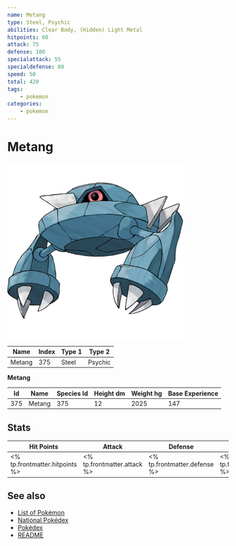```yaml
---
name: Metang
type: Steel, Psychic
abilities: Clear Body, (Hidden) Light Metal
hitpoints: 60
attack: 75
defense: 100
specialattack: 55
specialdefense: 80
speed: 50
total: 420
tags:
    - pokemon
categories:
    - pokemon
---
```


# Metang


![Metang](images/375.png)

| **Name** | **Index** | **Type 1** | **Type 2** |
|----|----|----|----|
| Metang | 375 | Steel | Psychic  |

**Metang** 




| **Id** | **Name** | **Species Id** | **Height dm** | **Weight hg** | **Base Experience** |
|--------|----------|----------------|------------|------------|---------------------|
| 375 | Metang | 375 | 12 | 2025 | 147 |



## Stats

| **Hit Points** | **Attack** | **Defense** | **Special Attack** | **Special Defense** | **Speed** | **Total** |
|----------------|------------|-------------|--------------------|---------------------|-----------|-----------|
| <% tp.frontmatter.hitpoints %> | <% tp.frontmatter.attack %> | <% tp.frontmatter.defense %> | <% tp.frontmatter.specialattack %> | <% tp.frontmatter.specialdefense %> | <% tp.frontmatter.speed %> | <% tp.frontmatter.total %> |

## See also

- [List of Pokémon](../pokemon.md)
- [National Pokédex](../national_pokedex.md)
- [Pokédex](../pokedex.md)
- [README](../README.md)
